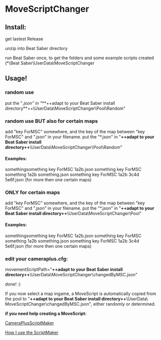 # MoveScriptChanger





## Install:


get lastest Release

unzip into Beat Saber directory

run Beat Saber once, to get the folders and some example scripts created
	(*\Beat Saber\UserData\MoveScriptChanger





## Usage!


### random use

put the "*.json" in
"*\**++adapt to your Beat Saber install directory**++\UserData\MoveScriptChanger\Pool\Random"


### random use BUT also for certain maps
	
add "key ForMSC" somewhere, and the key of the map between "key ForMSC" and ".json" in your filename.
put the "*.json" in
"**++adapt to your Beat Saber install directory++**\UserData\MoveScriptChanger\Pool\Random"
		
#### Examples:
somethingsomething key ForMSC 1a2b.json
something key ForMSC something 1a2b something.json
something key ForMSC 1a2b 3c4d 5e6f.json (for more then one certain maps)

	
### ONLY for certain maps
	
add "key ForMSC" somewhere, and the key of the map between "key ForMSC" and ".json" in your filename.
put the "*.json" in
"**++adapt to your Beat Saber install directory++**\UserData\MoveScriptChanger\Pool"
		
#### Examples:
somethingsomething key ForMSC 1a2b.json
something key ForMSC something 1a2b something.json
something key ForMSC 1a2b 3c4d 5e6f.json (for more then one certain maps)
		
	
	
### edit your cameraplus.cfg:

movementScriptPath="**++adapt to your Beat Saber install directory++**\UserData\MoveScriptChanger\changedByMSC.json"



done! :)	

If you now select a map ingame, a MoveScript is automatically copied from the pool to
	"**++adapt to your Beat Saber install directory++**\UserData\ MoveScriptChanger\changedByMSC.json", either randomly or determined.


**if you need help creating a MoveScript:**

[CameraPlusScriptMaker](https://github.com/Ceppy82/MoveScriptChanger/blob/master/CameraPlusScriptMaker%20RC2.ods)

[How I use the ScriptMaker](https://youtu.be/PIoim8pPWLU)

